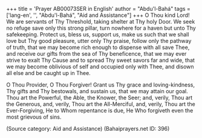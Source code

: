 +++
title = 'Prayer AB00073SER in English'
author = "Abdu'l-Bahá"
tags = ['lang-en', '', "Abdu'l-Bahá", "Aid and Assistance"]
+++
O Thou kind Lord! We are servants of Thy Threshold, taking shelter at Thy holy Door. We seek no refuge save only this strong pillar, turn nowhere for a haven but unto Thy safekeeping. Protect us, bless us, support us, make us such that we shall love but Thy good pleasure, utter only Thy praise, follow only the pathway of truth, that we may become rich enough to dispense with all save Thee, and receive our gifts from the sea of Thy beneficence, that we may ever strive to exalt Thy Cause and to spread Thy sweet savors far and wide, that we may become oblivious of self and occupied only with Thee, and disown all else and be caught up in Thee.

O Thou Provider, O Thou Forgiver! Grant us Thy grace and loving-kindness, Thy gifts and Thy bestowals, and sustain us, that we may attain our goal. Thou art the Powerful, the Able, the Knower, the Seer; and, verily, Thou art the Generous, and, verily, Thou art the All-Merciful, and, verily, Thou art the Ever-Forgiving, He to Whom repentance is due, He Who forgiveth even the most grievous of sins.

(Source category: Aid and Assistance)
(Bahaiprayers.net ID: 396)
